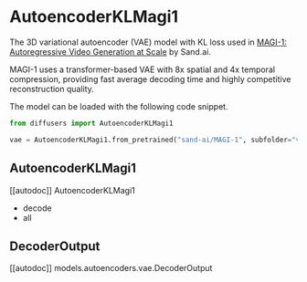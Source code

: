 <!-- Copyright 2024 The HuggingFace Team. All rights reserved.

Licensed under the Apache License, Version 2.0 (the "License"); you may not use this file except in compliance with
the License. You may obtain a copy of the License at

http://www.apache.org/licenses/LICENSE-2.0

Unless required by applicable law or agreed to in writing, software distributed under the License is distributed on
an "AS IS" BASIS, WITHOUT WARRANTIES OR CONDITIONS OF ANY KIND, either express or implied. See the License for the
specific language governing permissions and limitations under the License. -->

# AutoencoderKLMagi1

The 3D variational autoencoder (VAE) model with KL loss used in [MAGI-1: Autoregressive Video Generation at Scale](https://arxiv.org/abs/2505.13211) by Sand.ai.

MAGI-1 uses a transformer-based VAE with 8x spatial and 4x temporal compression, providing fast average decoding time and highly competitive reconstruction quality.

The model can be loaded with the following code snippet.

```python
from diffusers import AutoencoderKLMagi1

vae = AutoencoderKLMagi1.from_pretrained("sand-ai/MAGI-1", subfolder="vae", torch_dtype=torch.float32)
```

## AutoencoderKLMagi1

[[autodoc]] AutoencoderKLMagi1
  - decode
  - all

## DecoderOutput

[[autodoc]] models.autoencoders.vae.DecoderOutput